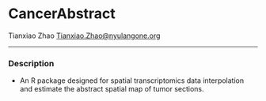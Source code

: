# CancerAbstract
Tianxiao Zhao
Tianxiao.Zhao@nyulangone.org
****
### Description
- An R package designed for spatial transcriptomics data interpolation and estimate the abstract spatial map of tumor sections.
